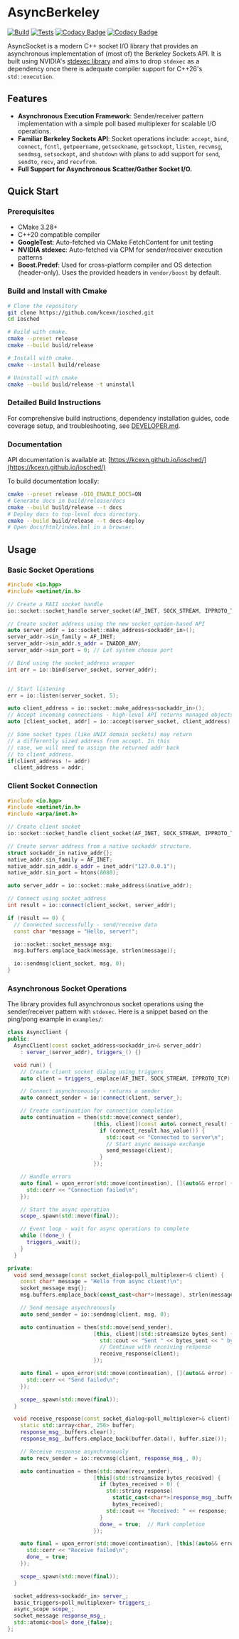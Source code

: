 # AsyncBerkeley

[![Build](https://github.com/kcexn/iosched/actions/workflows/build.yml/badge.svg)](https://github.com/kcexn/iosched/actions/workflows/build.yml)
[![Tests](https://github.com/kcexn/iosched/actions/workflows/tests.yml/badge.svg)](https://github.com/kcexn/iosched/actions/workflows/tests.yml)
[![Codacy Badge](https://app.codacy.com/project/badge/Coverage/d2dfc8d21d4342f5915f18237628ac7f)](https://app.codacy.com/gh/kcexn/iosched/dashboard?utm_source=gh&utm_medium=referral&utm_content=&utm_campaign=Badge_coverage)
[![Codacy Badge](https://app.codacy.com/project/badge/Grade/d2dfc8d21d4342f5915f18237628ac7f)](https://app.codacy.com/gh/kcexn/iosched/dashboard?utm_source=gh&utm_medium=referral&utm_content=&utm_campaign=Badge_grade)

AsyncSocket is a modern C++ socket I/O library that provides an asynchronous implementation of (most of) the
Berkeley Sockets API. It is built using NVIDIA's
[stdexec library](https://github.com/NVIDIA/stdexec) and aims
to drop `stdexec` as a dependency once there is adequate
compiler support for C++26's `std::execution`.

## Features
- **Asynchronous Execution Framework**: Sender/receiver
pattern implementation with a simple poll based multiplexer
for scalable I/O operations.
- **Familiar Berkeley Sockets API**: Socket operations
include: `accept`, `bind`, `connect`, `fcntl`,
`getpeername`, `getsockname`, `getsockopt`, `listen`,
`recvmsg`, `sendmsg`, `setsockopt`, and `shutdown` with
plans to add support for `send`, `sendto`, `recv`, and
`recvfrom`.
- **Full Support for Asynchronous Scatter/Gather Socket I/O.**

## Quick Start

### Prerequisites
- CMake 3.28+
- C++20 compatible compiler
- **GoogleTest**: Auto-fetched via CMake FetchContent
for unit testing
- **NVIDIA stdexec**: Auto-fetched via CPM for
sender/receiver execution patterns
- **Boost.Predef**: Used for cross-platform compiler and
OS detection (header-only). Uses the provided
headers in `vendor/boost` by default.

### Build and Install with Cmake

```bash
# Clone the repository
git clone https://github.com/kcexn/iosched.git
cd iosched

# Build with cmake.
cmake --preset release
cmake --build build/release

# Install with cmake.
cmake --install build/release

# Uninstall with cmake
cmake --build build/release -t uninstall
```

### Detailed Build Instructions

For comprehensive build instructions, dependency installation guides, code coverage setup, and troubleshooting, see [DEVELOPER.md](DEVELOPER.md).

### Documentation

API documentation is available at: [https://kcexn.github.io/iosched/](https://kcexn.github.io/iosched/)

To build documentation locally:
```bash
cmake --preset release -DIO_ENABLE_DOCS=ON
# Generate docs in build/release/docs
cmake --build build/release --t docs
# Deploy docs to top-level docs directory.
cmake --build build/release --t docs-deploy
# Open docs/html/index.hml in a browser.
```

## Usage

### Basic Socket Operations

```cpp
#include <io.hpp>
#include <netinet/in.h>

// Create a RAII socket handle
io::socket::socket_handle server_socket(AF_INET, SOCK_STREAM, IPPROTO_TCP);

// Create socket address using the new socket_option-based API
auto server_addr = io::socket::make_address<sockaddr_in>();
server_addr->sin_family = AF_INET;
server_addr->sin_addr.s_addr = INADDR_ANY;
server_addr->sin_port = 0; // Let system choose port

// Bind using the socket_address wrapper
int err = io::bind(server_socket, server_addr);


// Start listening
err = io::listen(server_socket, 5);

auto client_address = io::socket::make_address<sockaddr_in>();
// Accept incoming connections - high-level API returns managed objects
auto [client_socket, addr] = io::accept(server_socket, client_address);

// Some socket types (like UNIX domain sockets) may return
// a differently sized address from accept. In this
// case, we will need to assign the returned addr back
// to client_address.
if(client_address != addr)
  client_address = addr;
```

### Client Socket Connection

```cpp
#include <io.hpp>
#include <netinet/in.h>
#include <arpa/inet.h>

// Create client socket
io::socket::socket_handle client_socket(AF_INET, SOCK_STREAM, IPPROTO_TCP);

// Create server address from a native sockaddr structure.
struct sockaddr_in native_addr{};
native_addr.sin_family = AF_INET;
native_addr.sin_addr.s_addr = inet_addr("127.0.0.1");
native_addr.sin_port = htons(8080);

auto server_addr = io::socket::make_address(&native_addr);

// Connect using socket_address
int result = io::connect(client_socket, server_addr);

if (result == 0) {
  // Connected successfully - send/receive data
  const char *message = "Hello, server!";

  io::socket::socket_message msg;
  msg.buffers.emplace_back(message, strlen(message));

  io::sendmsg(client_socket, msg, 0);
}
```

### Asynchronous Socket Operations
The library provides full asynchronous socket operations using the sender/receiver pattern with `stdexec`. Here is a snippet based on the ping/pong example in
`examples/`:

```cpp
class AsyncClient {
public:
  AsyncClient(const socket_address<sockaddr_in>& server_addr)
    : server_(server_addr), triggers_() {}

  void run() {
    // Create client socket dialog using triggers
    auto client = triggers_.emplace(AF_INET, SOCK_STREAM, IPPROTO_TCP);

    // Connect asynchronously - returns a sender
    auto connect_sender = io::connect(client, server_);

    // Create continuation for connection completion
    auto continuation = then(std::move(connect_sender),
                           [this, client](const auto& connect_result) {
                             if (connect_result.has_value()) {
                               std::cout << "Connected to server\n";
                               // Start async message exchange
                               send_message(client);
                             }
                           });

    // Handle errors
    auto final = upon_error(std::move(continuation), [](auto&& error) {
      std::cerr << "Connection failed\n";
    });

    // Start the async operation
    scope_.spawn(std::move(final));

    // Event loop - wait for async operations to complete
    while (!done_) {
      triggers_.wait();
    }
  }

private:
  void send_message(const socket_dialog<poll_multiplexer>& client) {
    const char* message = "Hello from async client!\n";
    socket_message msg{};
    msg.buffers.emplace_back(const_cast<char*>(message), strlen(message));

    // Send message asynchronously
    auto send_sender = io::sendmsg(client, msg, 0);

    auto continuation = then(std::move(send_sender),
                           [this, client](std::streamsize bytes_sent) {
                             std::cout << "Sent " << bytes_sent << " bytes\n";
                             // Continue with receiving response
                             receive_response(client);
                           });

    auto final = upon_error(std::move(continuation), [](auto&& error) {
      std::cerr << "Send failed\n";
    });

    scope_.spawn(std::move(final));
  }

  void receive_response(const socket_dialog<poll_multiplexer>& client) {
    static std::array<char, 256> buffer;
    response_msg_.buffers.clear();
    response_msg_.buffers.emplace_back(buffer.data(), buffer.size());

    // Receive response asynchronously
    auto recv_sender = io::recvmsg(client, response_msg_, 0);

    auto continuation = then(std::move(recv_sender),
                           [this](std::streamsize bytes_received) {
                             if (bytes_received > 0) {
                               std::string response(
                                 static_cast<char*>(response_msg_.buffers[0].iov_base),
                                 bytes_received);
                               std::cout << "Received: " << response;
                             }
                             done_ = true;  // Mark completion
                           });

    auto final = upon_error(std::move(continuation), [this](auto&& error) {
      std::cerr << "Receive failed\n";
      done_ = true;
    });

    scope_.spawn(std::move(final));
  }

  socket_address<sockaddr_in> server_;
  basic_triggers<poll_multiplexer> triggers_;
  async_scope scope_;
  socket_message response_msg_;
  std::atomic<bool> done_{false};
};
```
